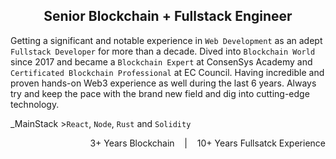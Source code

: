 <h2 align="center">Senior Blockchain + Fullstack Engineer</h2>

Getting a significant and notable experience in `Web Development` as an adept `Fullstack Developer` for more than a decade. Dived into `Blockchain World` since 2017 and became a `Blockchain Expert` at ConsenSys Academy and `Certificated Blockchain Professional` at EC Council. Having incredible and proven hands-on Web3 experience as well during the last 6 years. Always try and keep the pace with the brand new field and dig into cutting-edge technology.

_MainStack >`React`, `Node`, `Rust` and `Solidity`

<p align="right">3+ Years Blockchain &nbsp;&nbsp; | &nbsp;&nbsp; 10+ Years Fullsatck Experience</p>
